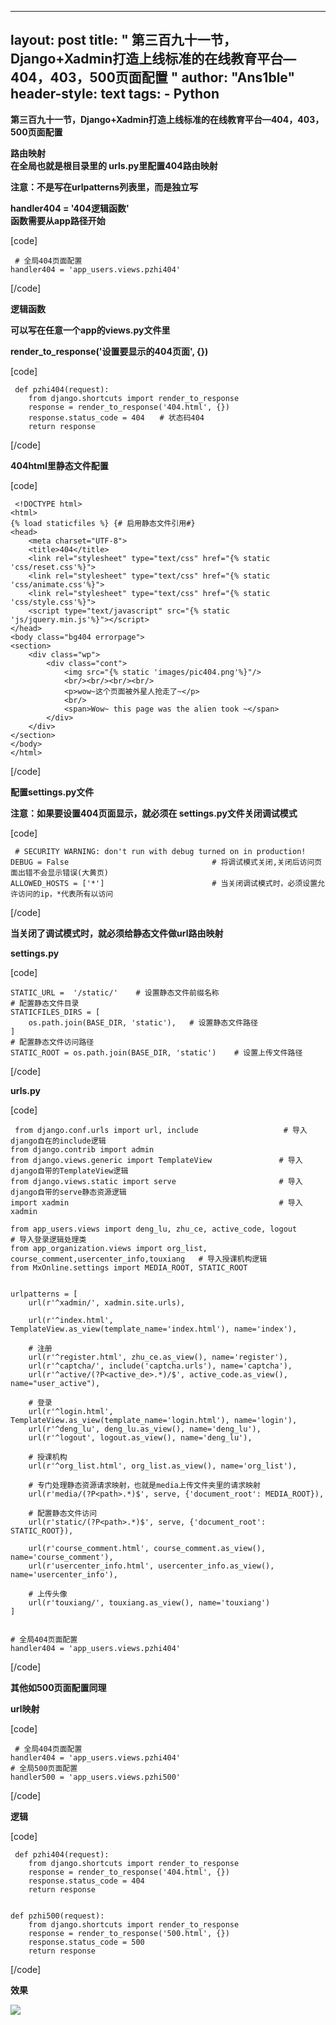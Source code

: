 
---
layout: post
title: " 第三百九十一节，Django+Xadmin打造上线标准的在线教育平台—404，403，500页面配置 "
author: "Ans1ble"
header-style: text
tags:
      - Python
---


**第三百九十一节，Django+Xadmin打造上线标准的在线教育平台—404，403，500页面配置**



**路由映射**  
 **在全局也就是根目录里的 urls.py里配置404路由映射**

**注意：不是写在urlpatterns列表里，而是独立写**

**handler404 = '404逻辑函数'**  
 **函数需要从app路径开始**

[code]

     # 全局404页面配置
    handler404 = 'app_users.views.pzhi404'
[/code]



**逻辑函数**

**可以写在任意一个app的views.py文件里**

**render_to_response('设置要显示的404页面', {})**

[code]

     def pzhi404(request):
        from django.shortcuts import render_to_response
        response = render_to_response('404.html', {})
        response.status_code = 404　　# 状态码404
        return response
[/code]



**404html里静态文件配置**

[code]

     <!DOCTYPE html>
    <html>
    {% load staticfiles %} {# 启用静态文件引用#}
    <head>
        <meta charset="UTF-8">
        <title>404</title>
        <link rel="stylesheet" type="text/css" href="{% static 'css/reset.css'%}">
        <link rel="stylesheet" type="text/css" href="{% static 'css/animate.css'%}">
        <link rel="stylesheet" type="text/css" href="{% static 'css/style.css'%}">
        <script type="text/javascript" src="{% static 'js/jquery.min.js'%}"></script>
    </head>
    <body class="bg404 errorpage">
    <section>
        <div class="wp">
            <div class="cont">
                <img src="{% static 'images/pic404.png'%}"/>
                <br/><br/><br/><br/>
                <p>wow~这个页面被外星人抢走了~</p>
                <br/>
                <span>Wow~ this page was the alien took ~</span>
            </div>
        </div>
    </section>
    </body>
    </html>
[/code]





**配置settings.py文件**

**注意：如果要设置404页面显示，就必须在 **settings.py文件关闭调试模式****

[code]

     # SECURITY WARNING: don't run with debug turned on in production!
    DEBUG = False                                # 将调试模式关闭,关闭后访问页面出错不会显示错误(大黄页)
    ALLOWED_HOSTS = ['*']                        # 当关闭调试模式时，必须设置允许访问的ip，*代表所有以访问
[/code]





**当关闭了调试模式时，就必须给静态文件做url路由映射**

**settings.py**

[code]

    STATIC_URL =  '/static/'    # 设置静态文件前缀名称
    # 配置静态文件目录
    STATICFILES_DIRS = [
        os.path.join(BASE_DIR, 'static'),   # 设置静态文件路径
    ]
    # 配置静态文件访问路径
    STATIC_ROOT = os.path.join(BASE_DIR, 'static')    # 设置上传文件路径
[/code]

**urls.py**

[code]

     from django.conf.urls import url, include                   # 导入django自在的include逻辑
    from django.contrib import admin
    from django.views.generic import TemplateView               # 导入django自带的TemplateView逻辑
    from django.views.static import serve                       # 导入django自带的serve静态资源逻辑
    import xadmin                                               # 导入xadmin
    
    from app_users.views import deng_lu, zhu_ce, active_code, logout                       # 导入登录逻辑处理类
    from app_organization.views import org_list, course_comment,usercenter_info,touxiang   # 导入授课机构逻辑
    from MxOnline.settings import MEDIA_ROOT, STATIC_ROOT
    
    
    urlpatterns = [
        url(r'^xadmin/', xadmin.site.urls),
    
        url(r'^index.html', TemplateView.as_view(template_name='index.html'), name='index'),
    
        # 注册
        url(r'^register.html', zhu_ce.as_view(), name='register'),
        url(r'^captcha/', include('captcha.urls'), name='captcha'),
        url(r'^active/(?P<active_de>.*)/$', active_code.as_view(), name="user_active"),
    
        # 登录
        url(r'^login.html', TemplateView.as_view(template_name='login.html'), name='login'),
        url(r'^deng_lu', deng_lu.as_view(), name='deng_lu'),
        url(r'^logout', logout.as_view(), name='deng_lu'),
    
        # 授课机构
        url(r'^org_list.html', org_list.as_view(), name='org_list'),
    
        # 专门处理静态资源请求映射，也就是media上传文件夹里的请求映射
        url(r'media/(?P<path>.*)$', serve, {'document_root': MEDIA_ROOT}),
        
        # 配置静态文件访问
        url(r'static/(?P<path>.*)$', serve, {'document_root': STATIC_ROOT}),
    
        url(r'course_comment.html', course_comment.as_view(), name='course_comment'),
        url(r'usercenter_info.html', usercenter_info.as_view(), name='usercenter_info'),
    
        # 上传头像
        url(r'touxiang/', touxiang.as_view(), name='touxiang')
    ]
    
    
    # 全局404页面配置
    handler404 = 'app_users.views.pzhi404'
[/code]





**其他如500页面配置同理**

**url映射**

[code]

     # 全局404页面配置
    handler404 = 'app_users.views.pzhi404'
    # 全局500页面配置
    handler500 = 'app_users.views.pzhi500'
[/code]

**逻辑**

[code]

     def pzhi404(request):
        from django.shortcuts import render_to_response
        response = render_to_response('404.html', {})
        response.status_code = 404
        return response
    
    
    def pzhi500(request):
        from django.shortcuts import render_to_response
        response = render_to_response('500.html', {})
        response.status_code = 500
        return response
[/code]



**效果**

**![](https://images2017.cnblogs.com/blog/955761/201709/955761-20170922123147228-146011785.png)**




